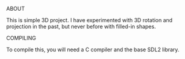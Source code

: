 ABOUT

This is simple 3D project. I have experimented with 3D rotation and projection
in the past, but never before with filled-in shapes.

COMPILING

To compile this, you will need a C compiler and the base SDL2 library.
